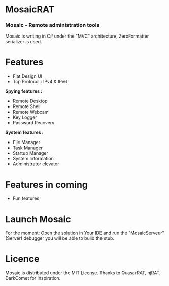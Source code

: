 # MosaicRAT

### Mosaic - Remote administration tools

Mosaic is writing in C# under the "MVC" architecture, ZeroFormatter serializer is used.

# Features

* Flat Design UI
* Tcp Protocol : IPv4 & IPv6

**Spying features :**
  * Remote Desktop
  * Remote Shell 
  * Remote Webcam
  * Key Logger
  * Password Recovery

**System features :**
* File Manager
* Task Manager
* Startup Manager
* System Information
* Administrator elevator

# Features in coming

* Fun features

# Launch Mosaic

For the moment: Open the solution in Your IDE and run the "MosaicServeur"(Server) debugger you will be able to build the stub.

# Licence

Mosaic is distributed under the MIT License. Thanks to QuasarRAT, njRAT, DarkComet for inspiration.
